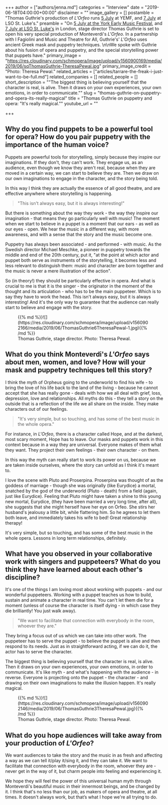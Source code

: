 +++
author = ["authors/jenna.md"]
categories = "Interview"
date = "2019-06-18T04:00:00+00:00"
disclaimer = ""
image_gallery = []
postamble = "Thomas Guthrie's production of _L'Orfeo_ runs [5 July](https://tickets.ncem.co.uk/en-GB/shows/monteverdi's%20l'orfeo/events) at YEMF, and [7 July](https://lso.co.uk/whats-on/icalrepeat.detail/2019/07/07/1665/-/i-fagiolini-music-theatre-for-all-l-orfeo.html) at LSO St. Luke's."
preamble = "On [5 July at the York Early Music Festival](https://tickets.ncem.co.uk/en-GB/shows/monteverdi's%20l'orfeo/events), and [7 July at LSO St. Luke's](https://lso.co.uk/whats-on/icalrepeat.detail/2019/07/07/1665/-/i-fagiolini-music-theatre-for-all-l-orfeo.html) in London, stage director Thomas Guthrie is set to open his very special production of Monteverdi's _L'Orfeo_. In a partnership with I Fagiolini and Music and Theatre for All, Guthrie's' _L'Orfeo_ uses ancient Greek mask and puppetry techniques. \n\nWe spoke with Guthrie about his fusion of opera and puppetry, and the special storytelling power that puppets have."
primary_image = "https://res.cloudinary.com/schmopera/image/upload/v1560900169/media/2019/06/sqThomasGuthrie-TheresaPewal.jpg"
primary_image_credit = "Photo: Theresa Pewal."
related_articles = ["articles/tarrare-the-freak-i-just-want-to-be-full.md"]
related_companies = []
related_people = []
short_description = "\"The biggest thing is believing yourself that the character is real, is alive. Then it draws on your own experiences, your own emotions, in order to communicate.\""
slug = "thomas-guthrie-on-puppetry-and-opera-its-really-magical"
title = "Thomas Guthrie on puppetry and opera: \"It's really magical.\""
youtube_url = ""

+++
## Why do you find puppets to be a powerful tool for opera? How do you pair puppetry with the importance of the human voice?

Puppets are powerful tools for storytelling, simply because they inspire our imaginations. If they don't, they can't work. They engage us, as an audience, even though we know they aren't real, because when they are moved in a certain way, we can start to believe they are. Then we draw on our own imaginations to engage in the character, and the story being told. 

In this way I think they are actually the essence of all good theatre, and are effective anywhere where storytelling is happening.

>"This isn't always easy, but it is always interesting!"

But there is something about the way they work - the way they inspire our imagination - that means they go particularly well with music! The moment when we start to believe in a puppet is a moment that our ears - as well as our eyes - open. We hear the music in a different way, with more awareness, and with a sense that the story and the music become one. 

Puppetry has always been associated - and performed - with music. As the Swedish director Michael Meschke, a pioneer in puppetry towards the middle and end of the 20th century, put it, "at the point at which actor and puppet both serve as instruments of the storytelling, it becomes less and less relevant to distinguish them: music and character are born together and the music is never a mere illustration of the action".

So (in theory!) they should be particularly effective in opera. And what is crucial to me is that it is the singer - the originator in the moment of the thought and its articulation - who has to be the main puppeteer. Which is to say they have to work the head. This isn't always easy, but it is always interesting! And it's the only way to guarantee that the audience can really start to believe and engage with the story.

<figure data-type="image">{{% md %}}![](https://res.cloudinary.com/schmopera/image/upload/v1560902166/media/2019/06/ThomasGuthrie6TheresaPewal-1.jpg){{% /md %}}

<figcaption>Thomas Guthrie, stage director. Photo: Theresa Pewal.</figcaption>

</figure>

## What do you think Monteverdi's _L'Orfeo_ says about men, women, and love? How will your mask and puppetry techniques tell this story?

I think the myth of Orpheus going to the underworld to find his wife - to bring the love of his life back to the land of the living - because he cannot accept that she has really gone - deals with how we all deal with grief, loss, depression, love and relationships. All myths do this - they tell a story on the outside that is a reflection of the life we all share on the inside. They make characters out of our feelings. 

>"It's very simple, but so touching, and has some of the best music in the whole opera."

For instance, in _L'Orfeo_, there is a character called Hope, and at the darkest, most scary moment, Hope has to leave. Our masks and puppets work in this context because in a way they are universal. Everyone makes of them what they want. They project their own feelings - their own character - on them. 

In this way the myth can really start to work its power on us, because we are taken inside ourselves, where the story can unfold as I think it's meant to. 

I love the scene with Pluto and Proserpina. Proserpina was thought of as the goddess of marriage - though she was originally (like Eurydice) a mortal, snatched by the god of the underworld (Pluto - death) from a field (again, just like Eurydice). Feeling that Pluto might have taken a shine to this young new mortal, Eurydice, (they have been married a very long time, after all), she suggests that she might herself have her eye on Orfeo. She stirs her husband's jealousy a little bit, while flattering him. So he agrees to let them both leave, and immediately takes his wife to bed! Great relationship therapy!

It's very simple, but so touching, and has some of the best music in the whole opera. Lessons in long term relationships, definitely.

## What have you observed in your collaborative work with singers and puppeteers? What do you think they have learned about each other's discipline?

It's one of the things I am loving most about working with puppets - and our wonderful puppeteers. Working with a puppet teaches us how to build, sustain and animate a character in real time. You can't let them die for a moment (unless of course the character is itself dying - in which case they die brilliantly! You just walk away). 

>"We want to facilitate that connection with everybody in the room, whoever they are."

They bring a focus out of us which we can take into other work. The puppeteer has to serve the puppet - to believe the puppet is alive and then respond to its needs. Just as in straightforward acting, if we can do it, the actor has to serve the character. 

The biggest thing is believing yourself that the character is real, is alive. Then it draws on your own experiences, your own emotions, in order to communicate. It's like myth - and what's happening with the audience - in reverse. Everyone is projecting onto the puppet - the character - and drawing on their own imaginations to make the illusion happen. It's really magical.

<figure data-type="image">{{% md %}}![](https://res.cloudinary.com/schmopera/image/upload/v1560902146/media/2019/06/ThomasGuthrie3TheresaPewal.jpg){{% /md %}}

<figcaption>Thomas Guthrie, stage director. Photo: Theresa Pewal.</figcaption>

</figure>

## What do you hope audiences will take away from your production of _L'Orfeo_?

We want audiences to take the story and the music in as fresh and affecting a way as we can tell it/play it/sing it, and they can take it. We want to facilitate that connection with everybody in the room, whoever they are - never get in the way of it, but charm people into feeling and experiencing it. 

We hope they will feel the power of this universal human myth through Monteverdi's beautiful music in their innermost beings, and be changed by it. I think that's no less than our job, as makers of opera and theatre, at all times. It doesn't always work, but that’s what I hope we're all trying to do.